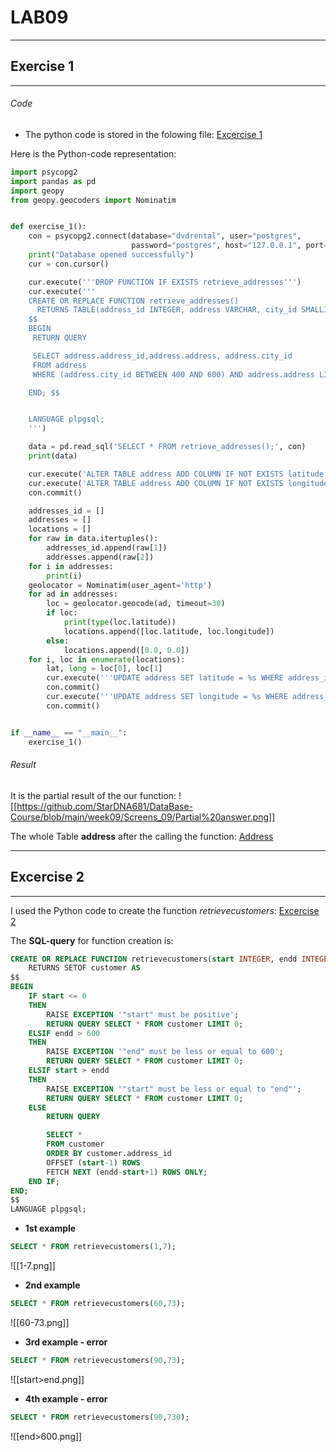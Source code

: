 # LAB09
____
## Exercise 1
___
###### Code
- The python code is stored in the folowing file:
[Excercise 1](https://github.com/StarDNA681/DataBase-Course/blob/main/week09/python_code/exercise_1.py)

Here is the Python-code representation:
```python
import psycopg2
import pandas as pd
import geopy
from geopy.geocoders import Nominatim


def exercise_1():
    con = psycopg2.connect(database="dvdrental", user="postgres",
                           password="postgres", host="127.0.0.1", port="5432")
    print("Database opened successfully")
    cur = con.cursor()

    cur.execute('''DROP FUNCTION IF EXISTS retrieve_addresses''')
    cur.execute('''
    CREATE OR REPLACE FUNCTION retrieve_addresses()
      RETURNS TABLE(address_id INTEGER, address VARCHAR, city_id SMALLINT) AS
    $$
    BEGIN
     RETURN QUERY

     SELECT address.address_id,address.address, address.city_id
     FROM address
     WHERE (address.city_id BETWEEN 400 AND 600) AND address.address LIKE '11%';

    END; $$


    LANGUAGE plpgsql;
    ''')

    data = pd.read_sql('SELECT * FROM retrieve_addresses();', con)
    print(data)

    cur.execute('ALTER TABLE address ADD COLUMN IF NOT EXISTS latitude TEXT')
    cur.execute('ALTER TABLE address ADD COLUMN IF NOT EXISTS longitude TEXT')
    con.commit()

    addresses_id = []
    addresses = []
    locations = []
    for raw in data.itertuples():
        addresses_id.append(raw[1])
        addresses.append(raw[2])
    for i in addresses:
        print(i)
    geolocator = Nominatim(user_agent='http')
    for ad in addresses:
        loc = geolocator.geocode(ad, timeout=30)
        if loc:
            print(type(loc.latitude))
            locations.append([loc.latitude, loc.longitude])
        else:
            locations.append([0.0, 0.0])
    for i, loc in enumerate(locations):
        lat, long = loc[0], loc[1]
        cur.execute('''UPDATE address SET latitude = %s WHERE address_id = %s''', (lat, addresses_id[i]))
        con.commit()
        cur.execute('''UPDATE address SET longitude = %s WHERE address_id = %s''', (long, addresses_id[i]))
        con.commit()


if __name__ == "__main__":
    exercise_1()

```

###### Result
It is the partial result of the our function:
![[https://github.com/StarDNA681/DataBase-Course/blob/main/week09/Screens_09/Partial%20answer.png]]

The whole Table **address** after the calling the function:
[Address](file:////home/andrew/Desktop/Database_course/week09/exercise_1_function.csv)

___
## Excercise 2
___
I used the Python code to create the function *retrievecustomers*:
[Excercise 2](file:////home/andrew/Desktop/Database_course/week09/exercise_2_function.py)

The **SQL-query** for function creation is:
```sql
CREATE OR REPLACE FUNCTION retrievecustomers(start INTEGER, endd INTEGER)
    RETURNS SETOF customer AS                 
$$
BEGIN
	IF start <= 0
	THEN
		RAISE EXCEPTION '"start" must be positive';
		RETURN QUERY SELECT * FROM customer LIMIT 0;
	ELSIF endd > 600
	THEN
		RAISE EXCEPTION '"end" must be less or equal to 600';
		RETURN QUERY SELECT * FROM customer LIMIT 0;
	ELSIF start > endd
	THEN
		RAISE EXCEPTION '"start" must be less or equal to "end"';
		RETURN QUERY SELECT * FROM customer LIMIT 0;
	ELSE
		RETURN QUERY

		SELECT *
		FROM customer
		ORDER BY customer.address_id
		OFFSET (start-1) ROWS
		FETCH NEXT (endd-start+1) ROWS ONLY;
	END IF;
END;
$$
LANGUAGE plpgsql;
```

- **1st example**
```sql
SELECT * FROM retrievecustomers(1,7);
```
![[1-7.png]]
- **2nd example**
```sql
SELECT * FROM retrievecustomers(60,73);
```
![[60-73.png]]
- **3rd example - error**
```sql
SELECT * FROM retrievecustomers(90,73);
```
![[start>end.png]]
- **4th example - error**
```sql
SELECT * FROM retrievecustomers(90,730);
```
![[end>600.png]]
